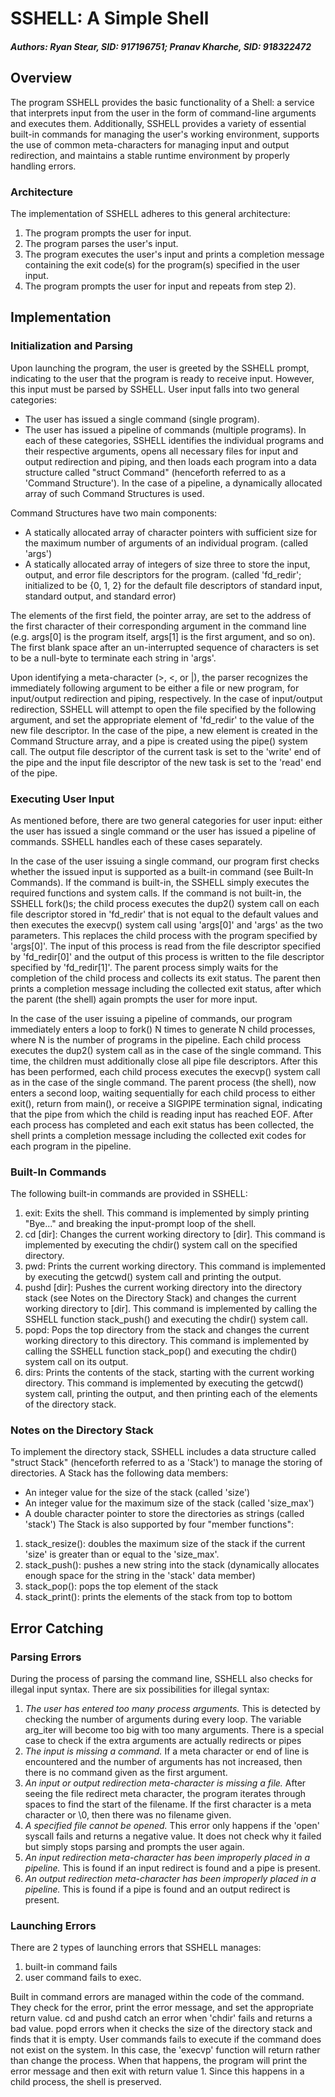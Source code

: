 # SSHELL: A Simple Shell
##### Authors: _Ryan Stear, SID: 917196751; Pranav Kharche, SID: 918322472_

## Overview
The program SSHELL provides the basic functionality of a Shell: a service that
interprets input from the user in the form of command-line arguments and
executes them. Additionally, SSHELL provides a variety of essential built-in
commands for managing the user's working environment, supports the use of
common meta-characters for managing input and output redirection, and maintains
a stable runtime environment by properly handling errors.

### Architecture
The implementation of SSHELL adheres to this general architecture:
1. The program prompts the user for input.
2. The program parses the user's input.
3. The program executes the user's input and prints a completion message
   containing the exit code(s) for the program(s) specified in the user input.
4. The program prompts the user for input and repeats from step 2).

## Implementation

### Initialization and Parsing
Upon launching the program, the user is greeted by the SSHELL prompt, indicating
to the user that the program is ready to receive input. However, this input
must be parsed by SSHELL. User input falls into two general categories:
* The user has issued a single command (single program).
* The user has issued a pipeline of commands (multiple programs).
In each of these categories, SSHELL identifies the individual programs and their
respective arguments, opens all necessary files for input and output
redirection and piping, and then loads each program into a data structure
called "struct Command" (henceforth referred to as a 'Command Structure'). In
the case of a pipeline, a dynamically allocated array of such Command
Structures is used.

Command Structures have two main components:
* A statically allocated array of character pointers with sufficient size for
the maximum number of arguments of an individual program. (called 'args')
* A statically allocated array of integers of size three to store the input,
output, and error file descriptors for the program. (called 'fd_redir';
initialized to be {0, 1, 2} for the default file descriptors of standard input,
standard output, and standard error)

The elements of the first field, the pointer array, are set to the address of
the first character of their corresponding argument in the command line (e.g.
args[0] is the program itself, args[1] is the first argument, and so on). The
first blank space after an un-interrupted sequence of characters is set to be a
null-byte to terminate each string in 'args'.

Upon identifying a meta-character (>, <, or |), the parser recognizes the
immediately following argument to be either a file or new program, for
input/output redirection and piping, respectively. In the case of input/output
redirection, SSHELL will attempt to open the file specified by the following
argument, and set the appropriate element of 'fd_redir' to the value of the new
file descriptor. In the case of the pipe, a new element is created in the
Command Structure array, and a pipe is created using the pipe() system call.
The output file descriptor of the current task is set to the 'write' end of the
pipe and the input file descriptor of the new task is set to the 'read' end of
the pipe.

### Executing User Input
As mentioned before, there are two general categories for user input: either the
user has issued a single command or the user has issued a pipeline of commands.
SSHELL handles each of these cases separately.

In the case of the user issuing a single command, our program first checks
whether the issued input is supported as a built-in command (see Built-In
Commands). If the command is built-in, the SSHELL simply executes the required
functions and system calls. If the command is not built-in, the SSHELL fork()s;
the child process executes the dup2() system call on each file descriptor stored
in 'fd_redir' that is not equal to the default values and then executes the
execvp() system call using 'args[0]' and 'args' as the two parameters. This
replaces the child process with the program specified by 'args[0]'. The input of
this process is read from the file descriptor specified by 'fd_redir[0]' and
the output of this process is written to the file descriptor specified by
'fd_redir[1]'. The parent process simply waits for the completion of the child
process and collects its exit status. The parent then prints a completion
message including the collected exit status, after which the parent (the shell)
again prompts the user for more input.

In the case of the user issuing a pipeline of commands, our program immediately
enters a loop to fork() N times to generate N child processes, where N is the
number of programs in the pipeline. Each child process executes the dup2()
system call as in the case of the single command. This time, the children must
additionally close all pipe file descriptors. After this has been performed,
each child process executes the execvp() system call as in the case of the
single command. The parent process (the shell), now enters a second loop,
waiting sequentially for each child process to either exit(), return from
main(), or receive a SIGPIPE termination signal, indicating that the pipe from
which the child is reading input has reached EOF. After each process has
completed and each exit status has been collected, the shell prints a completion
message including the collected exit codes for each program in the pipeline.

### Built-In Commands
The following built-in commands are provided in SSHELL:
1. exit: Exits the shell. This command is implemented by simply printing
"Bye..." and breaking the input-prompt loop of the shell.
2. cd [dir]: Changes the current working directory to [dir]. This command is
implemented by executing the chdir() system call on the specified directory.
3. pwd: Prints the current working directory. This command is implemented by
executing the getcwd() system call and printing the output.
4. pushd [dir]: Pushes the current working directory into the directory stack
(see Notes on the Directory Stack) and changes the current working directory to
[dir]. This command is implemented by calling the SSHELL function stack_push()
and executing the chdir() system call.
5. popd: Pops the top directory from the stack and changes the current working
directory to this directory. This command is implemented by calling the SSHELL
function stack_pop() and executing the chdir() system call on its output.
6. dirs: Prints the contents of the stack, starting with the current working
directory. This command is implemented by executing the getcwd() system call,
printing the output, and then printing each of the elements of the directory
stack.

### Notes on the Directory Stack
To implement the directory stack, SSHELL includes a data structure called
"struct Stack" (henceforth referred to as a 'Stack') to manage the storing of
directories. A Stack has the following data members:
* An integer value for the size of the stack (called 'size')
* An integer value for the maximum size of the stack (called 'size_max')
* A double character pointer to store the directories as strings (called
'stack')
The Stack is also supported by four "member functions":
1. stack_resize(): doubles the maximum size of the stack if the current 'size'
is greater than or equal to the 'size_max'.
2. stack_push(): pushes a new string into the stack (dynamically allocates
enough space for the string in the 'stack' data member)
3. stack_pop(): pops the top element of the stack
4. stack_print(): prints the elements of the stack from top to bottom

## Error Catching

### Parsing Errors
During the process of parsing the command line, SSHELL also checks for illegal
input syntax. There are six possibilities for illegal syntax:
1. *The user has entered too many process arguments.*
This is detected by checking the number of arguments during every loop. The
variable arg_iter will become too big with too many arguments. There is a
special case to check if the extra arguments are actually redirects or pipes
2. *The input is missing a command.*
If a meta character or end of line is encountered and the number of arguments
has not increased, then there is no command given as the first argument.
3. *An input or output redirection meta-character is missing a file.*
After seeing the file redirect meta character, the program iterates through
spaces to find the start of the filename. If the first character is a meta
character or \0, then there was no filename given.
4. *A specified file cannot be opened.*
This error only happens if the 'open' syscall fails and returns a negative
value. It does not check why it failed but simply stops parsing and prompts the
user again.
5. *An input redirection meta-character has been improperly placed in a
pipeline.*
This is found if an input redirect is found and a pipe is present.
6. *An output redirection meta-character has been improperly placed in a
pipeline.*
This is found if a pipe is found and an output redirect is present.

### Launching Errors
There are 2 types of launching errors that SSHELL manages:
1. built-in command fails
2. user command fails to exec.

Built in command errors are managed within the code of the command. They check
for the error, print the error message, and set the appropriate return value.
cd and pushd catch an error when 'chdir' fails and returns a bad value. popd
errors when it checks the size of the directory stack and finds that it is
empty.
User commands fails to execute if the command does not exist on the system. In
this case, the 'execvp' function will return rather than change the process.
When that happens, the program will print the error message and then exit with
return value 1. Since this happens in a child process, the shell is preserved.
